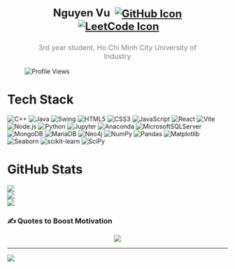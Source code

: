 

<!-- Profile Header (Name and Titles) -->
<div style="margin-top: 80px; text-align: left; padding: 0 40px;">
  <h1 style="font-size: 24px; margin-bottom: 5px;">
    <p align="center">
      Nguyen Vu
      <!-- Badge Icons (Only Icons, No Names) -->
        <a href="https://github.com/iamnguyenvu/iamnguyenvu">
          <img src="https://img.shields.io/static/v1?label=&message=GitHub&color=181717&logo=github&logoColor=white" alt="GitHub Icon" style="vertical-align: middle; margin-left: 5px;">
        </a>
        <a href="https://leetcode.com/u/nguyenvu38/">
            <img src="https://img.shields.io/badge/LeetCode-FFA116?style=plastic&logo=leetcode&logoColor=black" alt="LeetCode Icon" style="vertical-align: middle; margin-left: 5px;">
        </a>
    </p>
    

  </h1>
  <p style="font-size: 16px; color: gray;" align="center">
    3rd year student, Ho Chi Minh City University of Industry
  </p>
    
  ![Profile Views](https://komarev.com/ghpvc/?username=iamnguyenvu&label=Profile%20Views&color=blue&style=plastic)
</div>
<!--
- Focus on digital strategy, growth strategy, and strategic cost reduction in software development.
- Lead the development of analytics functions and drive the product delivery process for successful product launches.
- Explore the application of AI, Machine Learning, and Generative AI to increase business ROI and profitability.
-->
<!--
# Services  [![Request Services](https://img.shields.io/badge/Request%20Services-007bff?style=flat-square&logo=appveyor&logoColor=white)](https://forms.gle/aYosns49wa8MgVKj6)
<!--
1. Career Coaching
2. Project/Product Management (Digital Transformation, Data & AI)
  - ERP Management
  - App Development (UX/UI, API, DB)
  - Data Pipeline (GCP, AWS, Azure)
  - Advanced Analytics (LLM, AI, ML)
  - FinTech (Automation, Payments, Compliance)
  -->
<!--
### 💡 Unique Value Proposition  
Specializing in cost-effective, scalable solutions tailored to start-ups with limited tech knowledge and budgets.

<!--
<div style="display: flex; overflow-x: auto; gap: 10px; padding: 10px 0;">
    <img src="https://media.licdn.com/dms/image/v2/D5633AQFDX_mKGMQtmQ/productpage-image_1128_635/productpage-image_1128_635/0/1725761416228?e=1728784800&v=beta&t=tSpmqeVtod9satKsJa-4K7mIEoWIj73uRagYAZbqW6I" alt="AI | Machine Learning | LLM Solution" style="width: 200px; height: 150px; border-radius: 8px;">
    <img src="https://media.licdn.com/dms/image/v2/D5633AQGXbSjEmNprAA/productpage-image_1128_635/productpage-image_1128_635/0/1725761532360?e=1728784800&v=beta&t=ZhU4UUAAoHdnq2S20N7QWyyjlL4Z6Kpdce4CRWufImY" alt="Data Warehouse | Data Pipeline (GCP, AWS, Azure)" style="width: 200px; height: 150px; border-radius: 8px;">    
    <img src="https://media.licdn.com/dms/image/v2/D5633AQH42Qbm5jR2Qg/productpage-image_1128_635/productpage-image_1128_635/0/1725761657287?e=1728784800&v=beta&t=HpaAGJu1KUtOEnHosCkoCSdE9Sct_81fKYXuXpIh66g" alt="ERP Centralized System (SAP, Odoo, Dynamic 365, Oracle)" style="width: 200px; height: 150px; border-radius: 8px;">    
    <img src="https://media.licdn.com/dms/image/v2/D5633AQGqeYsOQMy0Jg/productpage-image_1128_635/productpage-image_1128_635/0/1725762051204?e=1728784800&v=beta&t=TSGf5Wp_c4N39yn3MN9EmKbfOUSuj4YRLVLMtmkUbLQ" alt="Fintech (Blockchain | Crypto | Online Banking | Digital Payments" style="width: 200px; height: 150px; border-radius: 8px;">
</div>


📍 Location: Remote  
💰 Contact for price

# Commitments

- 100% Job Done: Leveraging experience and expertise to deliver results
- <24-Hour Response: Committed to prompt communication and issue resolution
- Client Satisfaction: Focused on delivering value and exceeding expectations
- Continuous Improvement: Always looking for ways to optimize and enhance the process


# Frequently Asked Questions
**Why don't I have a Portfolio?**

I keep my client's projects CONFIDENTIAL to respect their privacy. And YOURS, too! If you'd like to see examples of my work, feel free to contact me.

**Can I sign an NDA?**

Absolutely, I can sign an NDA. However, the best protection is working with trustworthy professionals. I respect my clients' privacy, and my reputation is on the line. I can provide a standard NDA or feel free to send your own.

# Contact
- [Request a service](https://forms.gle/aYosns49wa8MgVKj6)
- Book a call
-->
# Tech Stack

![C++](https://img.shields.io/badge/C++-00599C?style=plastic&logo=c%2b%2b&logoColor=white)
![Java](https://img.shields.io/badge/Java-%23ED8B00.svg?style=plastic&logo=openjdk&logoColor=white)
![Swing](https://img.shields.io/badge/Swing-%23ED8B00.svg?style=plastic&logo=java&logoColor=white)
![HTML5](https://img.shields.io/badge/HTML5-%23E34F26.svg?style=plastic&logo=html5&logoColor=white)
![CSS3](https://img.shields.io/badge/CSS3-%231572B6.svg?style=plastic&logo=css3&logoColor=white)
![JavaScript](https://img.shields.io/badge/JavaScript-%23F7DF1E.svg?style=plastic&logo=javascript&logoColor=black)
![React](https://img.shields.io/badge/React-%2361DAFB.svg?style=plastic&logo=react&logoColor=black)
![Vite](https://img.shields.io/badge/Vite-%23646CFF.svg?style=plastic&logo=vite&logoColor=white)
![Node.js](https://img.shields.io/badge/Node.js-%23339933.svg?style=plastic&logo=node.js&logoColor=white)
![Python](https://img.shields.io/badge/python-3670A0?style=plastic&logo=python&logoColor=ffdd54) 
![Jupyter](https://img.shields.io/badge/Jupyter-%23F37626.svg?style=plastic&logo=Jupyter&logoColor=white)
![Anaconda](https://img.shields.io/badge/Anaconda-%2344A833.svg?style=plastic&logo=anaconda&logoColor=white) 
![MicrosoftSQLServer](https://img.shields.io/badge/Microsoft%20SQL%20Server-CC2927?style=plastic&logo=microsoft%20sql%20server&logoColor=white) 
![MongoDB](https://img.shields.io/badge/MongoDB-%2347A248.svg?style=plastic&logo=mongodb&logoColor=white)
![MariaDB](https://img.shields.io/badge/MariaDB-003545?style=plastic&logo=mariadb&logoColor=white)
![Neo4j](https://img.shields.io/badge/Neo4j-008CC1?style=plastic&logo=neo4j&logoColor=white)
![NumPy](https://img.shields.io/badge/numpy-%23013243.svg?style=plastic&logo=numpy&logoColor=white) 
![Pandas](https://img.shields.io/badge/pandas-%23150458.svg?style=plastic&logo=pandas&logoColor=white) 
![Matplotlib](https://img.shields.io/badge/Matplotlib-%230084C8.svg?style=plastic&logo=Matplotlib&logoColor=white)
![Seaborn](https://img.shields.io/badge/Seaborn-%232E77BC.svg?style=plastic&logo=Seaborn&logoColor=white)
![scikit-learn](https://img.shields.io/badge/scikit--learn-%23F7931E.svg?style=plastic&logo=scikit-learn&logoColor=white) 
![SciPy](https://img.shields.io/badge/SciPy-%230C55A5.svg?style=plastic&logo=scipy&logoColor=white)


# GitHub Stats
  ![](https://github-readme-stats.vercel.app/api?username=iamnguyenvu&theme=dark&hide_border=false&count_private=true)<br/>
  ![](https://github-readme-streak-stats.herokuapp.com/?user=iamnguyenvu&theme=dark&hide_border=false)<br/>
  ![](https://github-readme-stats.vercel.app/api/top-langs/?username=iamnguyenvu&theme=dark&hide_border=false&include_all_commits=true&count_private=true&layout=compact)

### ✍️ Quotes to Boost Motivation  
<p align="center">
  <img src="https://quotes-github-readme.vercel.app/api?type=horizontal&theme=radical"/>
</p>

---
[![](https://visitcount.itsvg.in/api?id=iamnguyenvu&icon=0&color=0)](https://visitcount.itsvg.in)


<!-- Proudly created with GPRM ( https://gprm.itsvg.in ) -->
